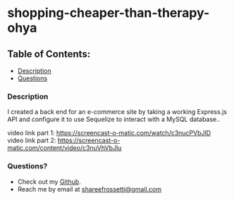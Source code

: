 # shopping-cheaper-than-therapy-ohya

## Table of Contents:

- [Description](#description)
- [Questions](#questions)

### Description

I created a back end for an e-commerce site by taking a working Express.js API and configure it to use Sequelize to interact with a MySQL database.. <br>

video link part 1: https://screencast-o-matic.com/watch/c3nucPVbJlD <br>
video link part 2: https://screencast-o-matic.com/content/video/c3nuVhVbJIu

### Questions?

- Check out my [Github](https://github.com/sabrtraveler).
- Reach me by email at shareefrossetti@gmail.com
